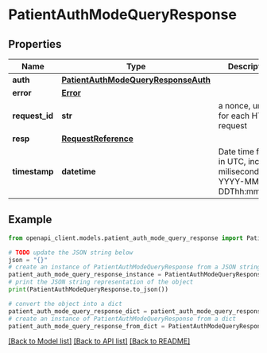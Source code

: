 # PatientAuthModeQueryResponse


## Properties

Name | Type | Description | Notes
------------ | ------------- | ------------- | -------------
**auth** | [**PatientAuthModeQueryResponseAuth**](PatientAuthModeQueryResponseAuth.md) |  | [optional] 
**error** | [**Error**](Error.md) |  | [optional] 
**request_id** | **str** | a nonce, unique for each HTTP request | 
**resp** | [**RequestReference**](RequestReference.md) |  | 
**timestamp** | **datetime** | Date time format in UTC, includes miliseconds YYYY-MM-DDThh:mm:ss.vZ | 

## Example

```python
from openapi_client.models.patient_auth_mode_query_response import PatientAuthModeQueryResponse

# TODO update the JSON string below
json = "{}"
# create an instance of PatientAuthModeQueryResponse from a JSON string
patient_auth_mode_query_response_instance = PatientAuthModeQueryResponse.from_json(json)
# print the JSON string representation of the object
print(PatientAuthModeQueryResponse.to_json())

# convert the object into a dict
patient_auth_mode_query_response_dict = patient_auth_mode_query_response_instance.to_dict()
# create an instance of PatientAuthModeQueryResponse from a dict
patient_auth_mode_query_response_from_dict = PatientAuthModeQueryResponse.from_dict(patient_auth_mode_query_response_dict)
```
[[Back to Model list]](../README.md#documentation-for-models) [[Back to API list]](../README.md#documentation-for-api-endpoints) [[Back to README]](../README.md)


